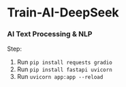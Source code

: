 # Train-AI-DeepSeek
### AI Text Processing & NLP

Step:
1. Run ```pip install requests gradio```
2. Run ```pip install fastapi uvicorn```
3. Run ```uvicorn app:app --reload```